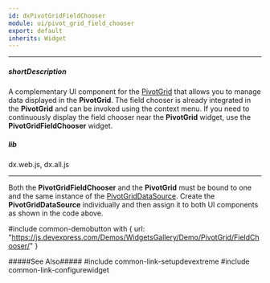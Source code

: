 ```yaml
---
id: dxPivotGridFieldChooser
module: ui/pivot_grid_field_chooser
export: default
inherits: Widget
---
```

---
##### shortDescription
A complementary UI component for the [PivotGrid](/api-reference/10%20UI%20Widgets/dxPivotGrid '/Documentation/ApiReference/UI_Widgets/dxPivotGrid/') that allows you to manage data displayed in the **PivotGrid**. The field chooser is already integrated in the **PivotGrid** and can be invoked using the context menu. If you need to continuously display the field chooser near the **PivotGrid** widget, use the **PivotGridFieldChooser** widget.

##### lib
dx.web.js, dx.all.js

---
Both the **PivotGridFieldChooser** and the **PivotGrid** must be bound to one and the same instance of the [PivotGridDataSource](/api-reference/30%20Data%20Layer/PivotGridDataSource '/Documentation/ApiReference/Data_Layer/PivotGridDataSource/'). Create the **PivotGridDataSource** individually and then assign it to both UI components as shown in the code above.

#include common-demobutton with {
    url: "https://js.devexpress.com/Demos/WidgetsGallery/Demo/PivotGrid/FieldChooser/"
}

#####See Also#####
#include common-link-setupdevextreme
#include common-link-configurewidget